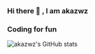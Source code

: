 ### Hi there 👋 , I am akazwz

### Coding for fun

![akazwz's GitHub stats](https://github-readme-stats.vercel.app/api?username=akazwz&show_icons=true&theme=dark)

